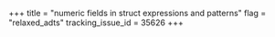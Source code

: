 +++
title = "numeric fields in struct expressions and patterns"
flag = "relaxed_adts"
tracking_issue_id = 35626
+++
